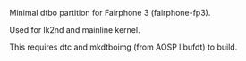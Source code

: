 Minimal dtbo partition for Fairphone 3 (fairphone-fp3).

Used for lk2nd and mainline kernel.

This requires dtc and mkdtboimg (from AOSP libufdt) to build.
